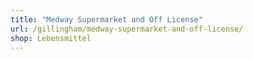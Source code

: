 ```yaml
---
title: "Medway Supermarket and Off License"
url: /gillingham/medway-supermarket-and-off-license/
shop: Lebensmittel
---
```

